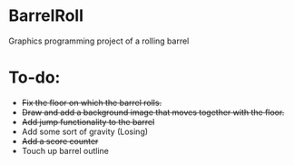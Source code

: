 # BarrelRoll
Graphics programming project of a rolling barrel

# To-do:
- ~~Fix the floor on which the barrel rolls.~~
- ~~Draw and add a background image that moves together with the floor.~~
- ~~Add jump functionality to the barrel~~
- Add some sort of gravity (Losing)
- ~~Add a score counter~~
- Touch up barrel outline

